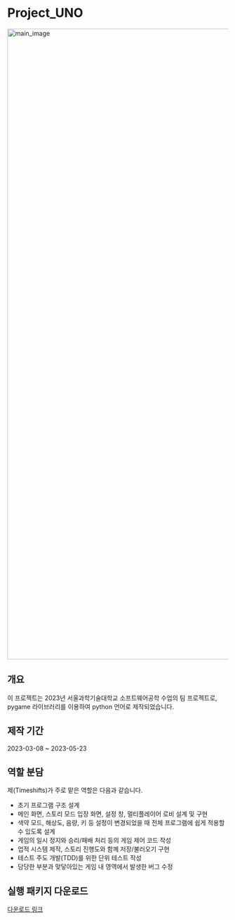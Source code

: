 # Project_UNO
<img width="1436" alt="main_image" src="https://github.com/user-attachments/assets/2ccd1920-3c9b-479e-b413-52f7f131e1d6">

## 개요
이 프로젝트는 2023년 서울과학기술대학교 소프트웨어공학 수업의 팀 프로젝트로, pygame 라이브러리를 이용하여 python 언어로 제작되었습니다.

## 제작 기간
2023-03-08 ~ 2023-05-23

## 역할 분담
제(Timeshifts)가 주로 맡은 역할은 다음과 같습니다.
- 초기 프로그램 구조 설계
- 메인 화면, 스토리 모드 입장 화면, 설정 창, 멀티플레이어 로비 설계 및 구현
- 색약 모드, 해상도, 음량, 키 등 설정이 변경되었을 때 전체 프로그램에 쉽게 적용할 수 있도록 설계
- 게임의 일시 정지와 승리/패배 처리 등의 게임 제어 코드 작성
- 업적 시스템 제작, 스토리 진행도와 함께 저장/불러오기 구현
- 테스트 주도 개발(TDD)를 위한 단위 테스트 작성
- 담당한 부분과 맞닿아있는 게임 내 영역에서 발생한 버그 수정

## 실행 패키지 다운로드
[다운로드 링크](https://drive.google.com/file/d/1bisz1bxVmjSV4u9ugMcX3ztFV37aGqQT/view)

